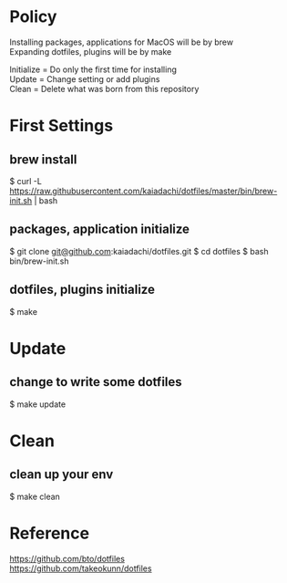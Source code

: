 # Policy
Installing packages, applications for MacOS will be by brew  
Expanding dotfiles, plugins will be by make  
  
Initialize = Do only the first time for installing  
Update = Change setting or add plugins  
Clean = Delete what was born from this repository

# First Settings

## brew install
$ curl -L https://raw.githubusercontent.com/kaiadachi/dotfiles/master/bin/brew-init.sh | bash

## packages, application initialize
$ git clone git@github.com:kaiadachi/dotfiles.git
$ cd dotfiles
$ bash bin/brew-init.sh

## dotfiles, plugins initialize
$ make


# Update

## change to write some dotfiles
$ make update

# Clean

## clean up your env
$ make clean

# Reference
https://github.com/bto/dotfiles  
https://github.com/takeokunn/dotfiles
